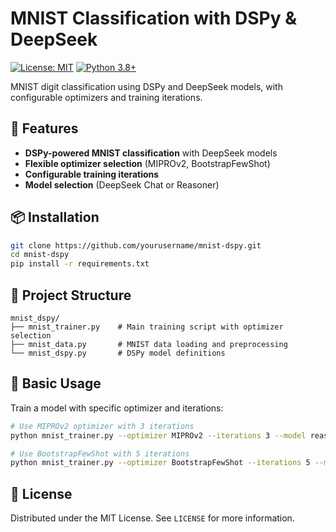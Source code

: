 # MNIST Classification with DSPy & DeepSeek

[![License: MIT](https://img.shields.io/badge/License-MIT-yellow.svg)](https://opensource.org/licenses/MIT)
[![Python 3.8+](https://img.shields.io/badge/Python-3.8%2B-blue.svg)](https://www.python.org/)

MNIST digit classification using DSPy and DeepSeek models, with configurable optimizers and training iterations.

## 🚀 Features

- **DSPy-powered MNIST classification** with DeepSeek models
- **Flexible optimizer selection** (MIPROv2, BootstrapFewShot)
- **Configurable training iterations**
- **Model selection** (DeepSeek Chat or Reasoner)

## 📦 Installation

```bash
git clone https://github.com/yourusername/mnist-dspy.git
cd mnist-dspy
pip install -r requirements.txt
```

## 🧠 Project Structure

```
mnist_dspy/
├── mnist_trainer.py    # Main training script with optimizer selection
├── mnist_data.py       # MNIST data loading and preprocessing
└── mnist_dspy.py       # DSPy model definitions
```

## 🏁 Basic Usage

Train a model with specific optimizer and iterations:
```bash
# Use MIPROv2 optimizer with 3 iterations
python mnist_trainer.py --optimizer MIPROv2 --iterations 3 --model reasoner

# Use BootstrapFewShot with 5 iterations
python mnist_trainer.py --optimizer BootstrapFewShot --iterations 5 --model chat
```

## 📄 License

Distributed under the MIT License. See `LICENSE` for more information.
